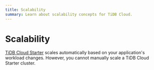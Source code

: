 ```yaml
---
title: Scalability
summary: Learn about scalability concepts for TiDB Cloud.
---
```


# Scalability

[TiDB Cloud Starter](/tidb-cloud/select-cluster-tier.md#tidb-cloud-starter) scales automatically based on your application's workload changes. However, you cannot manually scale a TiDB Cloud Starter cluster.